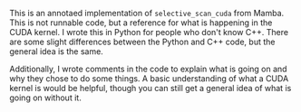 This is an annotaed implementation of `selective_scan_cuda` from Mamba. This is not runnable code, but a reference for what is happening in the CUDA kernel. I wrote this in Python for people who don't know C++. There are 
some slight differences between the Python and C++ code, but the general idea is the same.

Additionally, I wrote comments in the code to explain what is going on and why they chose to do some things. A basic understanding of what a CUDA kernel is would be helpful, though you can still get a general idea of what is going on without it.
